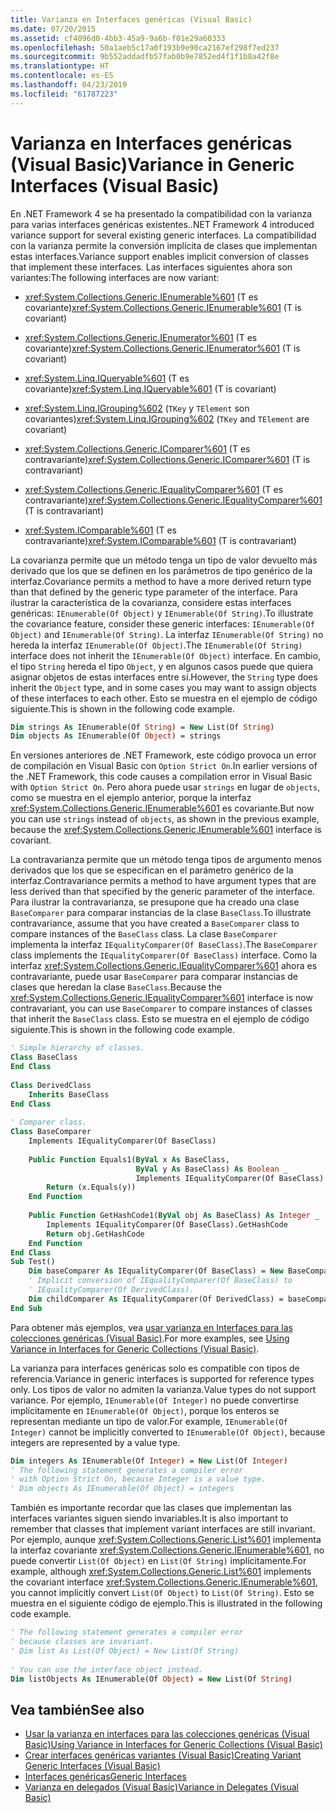 ```yaml
---
title: Varianza en Interfaces genéricas (Visual Basic)
ms.date: 07/20/2015
ms.assetid: cf4096d0-4bb3-45a9-9a6b-f01e29a60333
ms.openlocfilehash: 50a1aeb5c17a0f193b9e90ca2167ef298f7ed237
ms.sourcegitcommit: 9b552addadfb57fab0b9e7852ed4f1f1b8a42f8e
ms.translationtype: HT
ms.contentlocale: es-ES
ms.lasthandoff: 04/23/2019
ms.locfileid: "61787223"
---
```

# <a name="variance-in-generic-interfaces-visual-basic"></a><span data-ttu-id="51dcf-102">Varianza en Interfaces genéricas (Visual Basic)</span><span class="sxs-lookup"><span data-stu-id="51dcf-102">Variance in Generic Interfaces (Visual Basic)</span></span>
<span data-ttu-id="51dcf-103">En .NET Framework 4 se ha presentado la compatibilidad con la varianza para varias interfaces genéricas existentes.</span><span class="sxs-lookup"><span data-stu-id="51dcf-103">.NET Framework 4 introduced variance support for several existing generic interfaces.</span></span> <span data-ttu-id="51dcf-104">La compatibilidad con la varianza permite la conversión implícita de clases que implementan estas interfaces.</span><span class="sxs-lookup"><span data-stu-id="51dcf-104">Variance support enables implicit conversion of classes that implement these interfaces.</span></span> <span data-ttu-id="51dcf-105">Las interfaces siguientes ahora son variantes:</span><span class="sxs-lookup"><span data-stu-id="51dcf-105">The following interfaces are now variant:</span></span>  
  
- <span data-ttu-id="51dcf-106"><xref:System.Collections.Generic.IEnumerable%601> (T es covariante)</span><span class="sxs-lookup"><span data-stu-id="51dcf-106"><xref:System.Collections.Generic.IEnumerable%601> (T is covariant)</span></span>  
  
- <span data-ttu-id="51dcf-107"><xref:System.Collections.Generic.IEnumerator%601> (T es covariante)</span><span class="sxs-lookup"><span data-stu-id="51dcf-107"><xref:System.Collections.Generic.IEnumerator%601> (T is covariant)</span></span>  
  
- <span data-ttu-id="51dcf-108"><xref:System.Linq.IQueryable%601> (T es covariante)</span><span class="sxs-lookup"><span data-stu-id="51dcf-108"><xref:System.Linq.IQueryable%601> (T is covariant)</span></span>  
  
- <span data-ttu-id="51dcf-109"><xref:System.Linq.IGrouping%602> (`TKey` y `TElement` son covariantes)</span><span class="sxs-lookup"><span data-stu-id="51dcf-109"><xref:System.Linq.IGrouping%602> (`TKey` and `TElement` are covariant)</span></span>  
  
- <span data-ttu-id="51dcf-110"><xref:System.Collections.Generic.IComparer%601> (T es contravariante)</span><span class="sxs-lookup"><span data-stu-id="51dcf-110"><xref:System.Collections.Generic.IComparer%601> (T is contravariant)</span></span>  
  
- <span data-ttu-id="51dcf-111"><xref:System.Collections.Generic.IEqualityComparer%601> (T es contravariante)</span><span class="sxs-lookup"><span data-stu-id="51dcf-111"><xref:System.Collections.Generic.IEqualityComparer%601> (T is contravariant)</span></span>  
  
- <span data-ttu-id="51dcf-112"><xref:System.IComparable%601> (T es contravariante)</span><span class="sxs-lookup"><span data-stu-id="51dcf-112"><xref:System.IComparable%601> (T is contravariant)</span></span>  
  
 <span data-ttu-id="51dcf-113">La covarianza permite que un método tenga un tipo de valor devuelto más derivado que los que se definen en los parámetros de tipo genérico de la interfaz.</span><span class="sxs-lookup"><span data-stu-id="51dcf-113">Covariance permits a method to have a more derived return type than that defined by the generic type parameter of the interface.</span></span> <span data-ttu-id="51dcf-114">Para ilustrar la característica de la covarianza, considere estas interfaces genéricas: `IEnumerable(Of Object)` y `IEnumerable(Of String)`.</span><span class="sxs-lookup"><span data-stu-id="51dcf-114">To illustrate the covariance feature, consider these generic interfaces: `IEnumerable(Of Object)` and `IEnumerable(Of String)`.</span></span> <span data-ttu-id="51dcf-115">La interfaz `IEnumerable(Of String)` no hereda la interfaz `IEnumerable(Of Object)`.</span><span class="sxs-lookup"><span data-stu-id="51dcf-115">The `IEnumerable(Of String)` interface does not inherit the `IEnumerable(Of Object)` interface.</span></span> <span data-ttu-id="51dcf-116">En cambio, el tipo `String` hereda el tipo `Object`, y en algunos casos puede que quiera asignar objetos de estas interfaces entre sí.</span><span class="sxs-lookup"><span data-stu-id="51dcf-116">However, the `String` type does inherit the `Object` type, and in some cases you may want to assign objects of these interfaces to each other.</span></span> <span data-ttu-id="51dcf-117">Esto se muestra en el ejemplo de código siguiente.</span><span class="sxs-lookup"><span data-stu-id="51dcf-117">This is shown in the following code example.</span></span>  
  
```vb  
Dim strings As IEnumerable(Of String) = New List(Of String)  
Dim objects As IEnumerable(Of Object) = strings  
```  
  
 <span data-ttu-id="51dcf-118">En versiones anteriores de .NET Framework, este código provoca un error de compilación en Visual Basic con `Option Strict On`.</span><span class="sxs-lookup"><span data-stu-id="51dcf-118">In earlier versions of the .NET Framework, this code causes a compilation error in Visual Basic with `Option Strict On`.</span></span> <span data-ttu-id="51dcf-119">Pero ahora puede usar `strings` en lugar de `objects`, como se muestra en el ejemplo anterior, porque la interfaz <xref:System.Collections.Generic.IEnumerable%601> es covariante.</span><span class="sxs-lookup"><span data-stu-id="51dcf-119">But now you can use `strings` instead of `objects`, as shown in the previous example, because the <xref:System.Collections.Generic.IEnumerable%601> interface is covariant.</span></span>  
  
 <span data-ttu-id="51dcf-120">La contravarianza permite que un método tenga tipos de argumento menos derivados que los que se especifican en el parámetro genérico de la interfaz.</span><span class="sxs-lookup"><span data-stu-id="51dcf-120">Contravariance permits a method to have argument types that are less derived than that specified by the generic parameter of the interface.</span></span> <span data-ttu-id="51dcf-121">Para ilustrar la contravarianza, se presupone que ha creado una clase `BaseComparer` para comparar instancias de la clase `BaseClass`.</span><span class="sxs-lookup"><span data-stu-id="51dcf-121">To illustrate contravariance, assume that you have created a `BaseComparer` class to compare instances of the `BaseClass` class.</span></span> <span data-ttu-id="51dcf-122">La clase `BaseComparer` implementa la interfaz `IEqualityComparer(Of BaseClass)`.</span><span class="sxs-lookup"><span data-stu-id="51dcf-122">The `BaseComparer` class implements the `IEqualityComparer(Of BaseClass)` interface.</span></span> <span data-ttu-id="51dcf-123">Como la interfaz <xref:System.Collections.Generic.IEqualityComparer%601> ahora es contravariante, puede usar `BaseComparer` para comparar instancias de clases que heredan la clase `BaseClass`.</span><span class="sxs-lookup"><span data-stu-id="51dcf-123">Because the <xref:System.Collections.Generic.IEqualityComparer%601> interface is now contravariant, you can use `BaseComparer` to compare instances of classes that inherit the `BaseClass` class.</span></span> <span data-ttu-id="51dcf-124">Esto se muestra en el ejemplo de código siguiente.</span><span class="sxs-lookup"><span data-stu-id="51dcf-124">This is shown in the following code example.</span></span>  
  
```vb  
' Simple hierarchy of classes.  
Class BaseClass  
End Class  
  
Class DerivedClass  
    Inherits BaseClass  
End Class  
  
' Comparer class.  
Class BaseComparer  
    Implements IEqualityComparer(Of BaseClass)  
  
    Public Function Equals1(ByVal x As BaseClass,  
                            ByVal y As BaseClass) As Boolean _  
                            Implements IEqualityComparer(Of BaseClass).Equals  
        Return (x.Equals(y))  
    End Function  
  
    Public Function GetHashCode1(ByVal obj As BaseClass) As Integer _  
        Implements IEqualityComparer(Of BaseClass).GetHashCode  
        Return obj.GetHashCode  
    End Function  
End Class  
Sub Test()  
    Dim baseComparer As IEqualityComparer(Of BaseClass) = New BaseComparer  
    ' Implicit conversion of IEqualityComparer(Of BaseClass) to   
    ' IEqualityComparer(Of DerivedClass).  
    Dim childComparer As IEqualityComparer(Of DerivedClass) = baseComparer  
End Sub  
```  
  
 <span data-ttu-id="51dcf-125">Para obtener más ejemplos, vea [usar varianza en Interfaces para las colecciones genéricas (Visual Basic)](../../../../visual-basic/programming-guide/concepts/covariance-contravariance/using-variance-in-interfaces-for-generic-collections.md).</span><span class="sxs-lookup"><span data-stu-id="51dcf-125">For more examples, see [Using Variance in Interfaces for Generic Collections (Visual Basic)](../../../../visual-basic/programming-guide/concepts/covariance-contravariance/using-variance-in-interfaces-for-generic-collections.md).</span></span>  
  
 <span data-ttu-id="51dcf-126">La varianza para interfaces genéricas solo es compatible con tipos de referencia.</span><span class="sxs-lookup"><span data-stu-id="51dcf-126">Variance in generic interfaces is supported for reference types only.</span></span> <span data-ttu-id="51dcf-127">Los tipos de valor no admiten la varianza.</span><span class="sxs-lookup"><span data-stu-id="51dcf-127">Value types do not support variance.</span></span> <span data-ttu-id="51dcf-128">Por ejemplo, `IEnumerable(Of Integer)` no puede convertirse implícitamente en `IEnumerable(Of Object)`, porque los enteros se representan mediante un tipo de valor.</span><span class="sxs-lookup"><span data-stu-id="51dcf-128">For example, `IEnumerable(Of Integer)` cannot be implicitly converted to `IEnumerable(Of Object)`, because integers are represented by a value type.</span></span>  
  
```vb  
Dim integers As IEnumerable(Of Integer) = New List(Of Integer)  
' The following statement generates a compiler error  
' with Option Strict On, because Integer is a value type.  
' Dim objects As IEnumerable(Of Object) = integers  
```  
  
 <span data-ttu-id="51dcf-129">También es importante recordar que las clases que implementan las interfaces variantes siguen siendo invariables.</span><span class="sxs-lookup"><span data-stu-id="51dcf-129">It is also important to remember that classes that implement variant interfaces are still invariant.</span></span> <span data-ttu-id="51dcf-130">Por ejemplo, aunque <xref:System.Collections.Generic.List%601> implementa la interfaz covariante <xref:System.Collections.Generic.IEnumerable%601>, no puede convertir `List(Of Object)` en `List(Of String)` implícitamente.</span><span class="sxs-lookup"><span data-stu-id="51dcf-130">For example, although <xref:System.Collections.Generic.List%601> implements the covariant interface <xref:System.Collections.Generic.IEnumerable%601>, you cannot implicitly convert `List(Of Object)` to `List(Of String)`.</span></span> <span data-ttu-id="51dcf-131">Esto se muestra en el siguiente código de ejemplo.</span><span class="sxs-lookup"><span data-stu-id="51dcf-131">This is illustrated in the following code example.</span></span>  
  
```vb  
' The following statement generates a compiler error  
' because classes are invariant.  
' Dim list As List(Of Object) = New List(Of String)  
  
' You can use the interface object instead.  
Dim listObjects As IEnumerable(Of Object) = New List(Of String)  
```  
  
## <a name="see-also"></a><span data-ttu-id="51dcf-132">Vea también</span><span class="sxs-lookup"><span data-stu-id="51dcf-132">See also</span></span>

- [<span data-ttu-id="51dcf-133">Usar la varianza en interfaces para las colecciones genéricas (Visual Basic)</span><span class="sxs-lookup"><span data-stu-id="51dcf-133">Using Variance in Interfaces for Generic Collections (Visual Basic)</span></span>](../../../../visual-basic/programming-guide/concepts/covariance-contravariance/using-variance-in-interfaces-for-generic-collections.md)
- [<span data-ttu-id="51dcf-134">Crear interfaces genéricas variantes (Visual Basic)</span><span class="sxs-lookup"><span data-stu-id="51dcf-134">Creating Variant Generic Interfaces (Visual Basic)</span></span>](../../../../visual-basic/programming-guide/concepts/covariance-contravariance/creating-variant-generic-interfaces.md)
- [<span data-ttu-id="51dcf-135">Interfaces genéricas</span><span class="sxs-lookup"><span data-stu-id="51dcf-135">Generic Interfaces</span></span>](../../../../standard/generics/interfaces.md)
- [<span data-ttu-id="51dcf-136">Varianza en delegados (Visual Basic)</span><span class="sxs-lookup"><span data-stu-id="51dcf-136">Variance in Delegates (Visual Basic)</span></span>](../../../../visual-basic/programming-guide/concepts/covariance-contravariance/variance-in-delegates.md)
